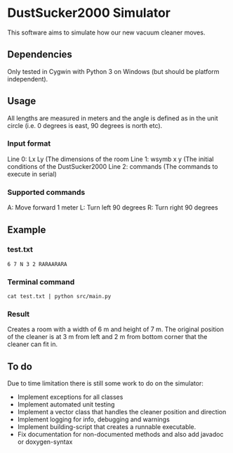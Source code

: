 # DustSucker2000 Simulator
This software aims to simulate how our new vacuum cleaner moves.

## Dependencies
Only tested in Cygwin with Python 3 on Windows 
(but should be platform independent).

## Usage
All lengths are measured in meters and the angle is defined as
in the unit circle (i.e. 0 degrees is east, 90 degrees is north etc).

### Input format
Line 0: Lx Ly (The dimensions of the room
Line 1: wsymb x y (The initial conditions of the DustSucker2000
Line 2: commands (The commands to execute in serial)

### Supported commands
A: Move forward 1 meter
L: Turn left 90 degrees
R: Turn right 90 degrees

## Example
### test.txt
`6 7
N 3 2
RARAARARA`

### Terminal command
`cat test.txt | python src/main.py`

### Result
Creates a room with a width of 6 m and height of 7 m. 
The original position of the cleaner is at 3 m from left
and 2 m from bottom corner that the cleaner can fit in.

## To do
Due to time limitation there is still some work to do on the simulator:
- Implement exceptions for all classes
- Implement automated unit testing
- Implement a vector class that handles the cleaner position and direction
- Implement logging for info, debugging and warnings
- Implement building-script that creates a runnable executable.
- Fix documentation for non-documented methods and also add javadoc or doxygen-syntax